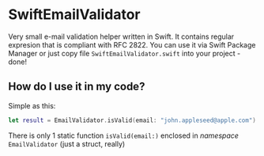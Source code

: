 # SwiftEmailValidator
Very small e-mail validation helper written in Swift. It contains regular expresion that is compliant with RFC 2822.
You can use it via Swift Package Manager or just copy file `SwiftEmailValidator.swift` into your project - done!

## How do I use it in my code?
Simple as this:

```swift
let result = EmailValidator.isValid(email: "john.appleseed@apple.com")
```

There is only 1 static function `isValid(email:)` enclosed in _namespace_ `EmailValidator` (just a struct, really)
